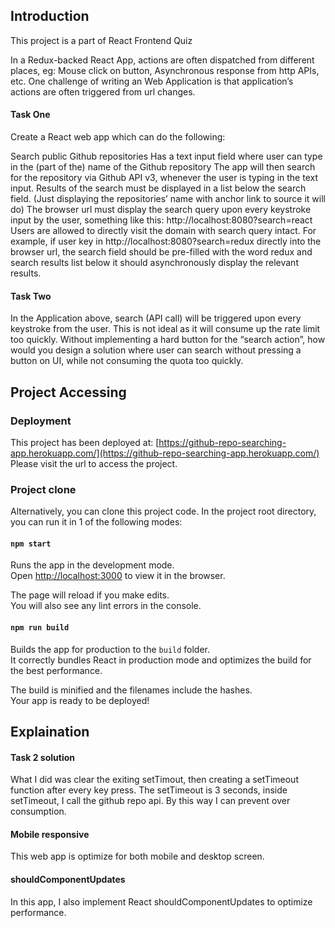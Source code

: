 ## Introduction

This project is a part of React Frontend Quiz

In a Redux-backed React App, actions are often dispatched from different places, eg: Mouse click on button, Asynchronous response from http APIs, etc. One challenge of writing an Web Application is that application’s actions are often triggered from url changes.

#### Task One
Create a React web app which can do the following:

Search public Github repositories
Has a text input field where user can type in the (part of the) name of the Github repository
The app will then search for the repository via Github API v3, whenever the user is typing in the text input.
Results of the search must be displayed in a list below the search field. (Just displaying the repositories’ name with anchor link to source it will do)
The browser url must display the search query upon every keystroke input by the user, something like this:
  http://localhost:8080?search=react
Users are allowed to directly visit the domain with search query intact. For example, if user key in http://localhost:8080?search=redux directly into the browser url, the search field should be pre-filled with the word redux and search results list below it should asynchronously display the relevant results.

#### Task Two
In the Application above, search (API call) will be triggered upon every keystroke from the user. This is not ideal as it will consume up the rate limit too quickly. Without implementing a hard button for the “search action”, how would you design a solution where user can search without pressing a button on UI, while not consuming the quota too quickly.


## Project Accessing

### Deployment

This project has been deployed at: [https://github-repo-searching-app.herokuapp.com/](https://github-repo-searching-app.herokuapp.com/) <br>
Please visit the url to access the project.

### Project clone
Alternatively, you can clone this project code. In the project root directory, you can run it in 1 of the following modes: <br>

#### `npm start`

Runs the app in the development mode.<br>
Open [http://localhost:3000](http://localhost:3000) to view it in the browser.

The page will reload if you make edits.<br>
You will also see any lint errors in the console.

#### `npm run build`

Builds the app for production to the `build` folder.<br>
It correctly bundles React in production mode and optimizes the build for the best performance.

The build is minified and the filenames include the hashes.<br>
Your app is ready to be deployed!


## Explaination

#### Task 2 solution
What I did was clear the exiting setTimout, then creating a setTimeout function after every key press. The setTimeout is 3 seconds, inside setTimeout, I call the github repo api. By this way I can prevent over consumption.

#### Mobile responsive
This web app is optimize for both mobile and desktop screen.

#### shouldComponentUpdates
In this app, I also implement React shouldComponentUpdates to optimize performance.